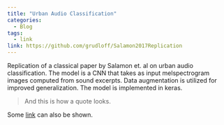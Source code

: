 ```yaml
---
title: "Urban Audio Classification"
categories:
  - Blog
tags:
  - link
link: https://github.com/grudloff/Salamon2017Replication
---
```


Replication of a classical paper by Salamon et. al on urban audio classification. The model is a CNN that takes as input
melspectrogram images computed from sound excerpts. Data augmentation is utilized for improved generalization. The model
is implemented in keras.

> And this is how a quote looks.

Some [link](#) can also be shown.
